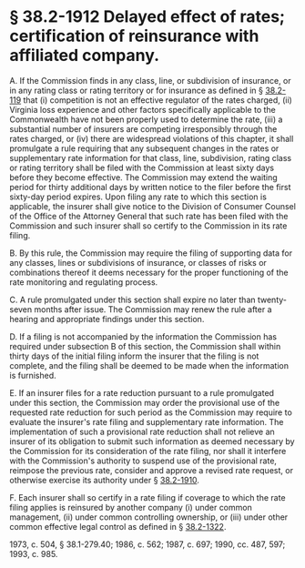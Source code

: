 # § 38.2-1912 Delayed effect of rates; certification of reinsurance with affiliated company.

<p>A. If the Commission finds in any class, line, or subdivision of insurance, or in any rating class or rating territory or for insurance as defined in § <a href='http://law.lis.virginia.gov/vacode/38.2-119/'>38.2-119</a> that (i) competition is not an effective regulator of the rates charged, (ii) Virginia loss experience and other factors specifically applicable to the Commonwealth have not been properly used to determine the rate, (iii) a substantial number of insurers are competing irresponsibly through the rates charged, or (iv) there are widespread violations of this chapter, it shall promulgate a rule requiring that any subsequent changes in the rates or supplementary rate information for that class, line, subdivision, rating class or rating territory shall be filed with the Commission at least sixty days before they become effective. The Commission may extend the waiting period for thirty additional days by written notice to the filer before the first sixty-day period expires. Upon filing any rate to which this section is applicable, the insurer shall give notice to the Division of Consumer Counsel of the Office of the Attorney General that such rate has been filed with the Commission and such insurer shall so certify to the Commission in its rate filing.</p><p>B. By this rule, the Commission may require the filing of supporting data for any classes, lines or subdivisions of insurance, or classes of risks or combinations thereof it deems necessary for the proper functioning of the rate monitoring and regulating process.</p><p>C. A rule promulgated under this section shall expire no later than twenty-seven months after issue. The Commission may renew the rule after a hearing and appropriate findings under this section.</p><p>D. If a filing is not accompanied by the information the Commission has required under subsection B of this section, the Commission shall within thirty days of the initial filing inform the insurer that the filing is not complete, and the filing shall be deemed to be made when the information is furnished.</p><p>E. If an insurer files for a rate reduction pursuant to a rule promulgated under this section, the Commission may order the provisional use of the requested rate reduction for such period as the Commission may require to evaluate the insurer's rate filing and supplementary rate information. The implementation of such a provisional rate reduction shall not relieve an insurer of its obligation to submit such information as deemed necessary by the Commission for its consideration of the rate filing, nor shall it interfere with the Commission's authority to suspend use of the provisional rate, reimpose the previous rate, consider and approve a revised rate request, or otherwise exercise its authority under § <a href='http://law.lis.virginia.gov/vacode/38.2-1910/'>38.2-1910</a>.</p><p>F. Each insurer shall so certify in a rate filing if coverage to which the rate filing applies is reinsured by another company (i) under common management, (ii) under common controlling ownership, or (iii) under other common effective legal control as defined in § <a href='http://law.lis.virginia.gov/vacode/38.2-1322/'>38.2-1322</a>.</p><p>1973, c. 504, § 38.1-279.40; 1986, c. 562; 1987, c. 697; 1990, cc. 487, 597; 1993, c. 985.</p>